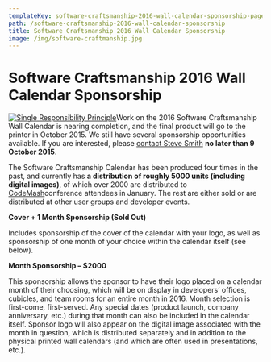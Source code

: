 ```yaml
---
templateKey: software-craftsmanship-2016-wall-calendar-sponsorship-page
path: /software-craftsmanship-2016-wall-calendar-sponsorship
title: Software Craftsmanship 2016 Wall Calendar Sponsorship
image: /img/software-craftmanship.jpg
---
```

# Software Craftsmanship 2016 Wall Calendar Sponsorship

[![Single Responsibility Principle](/img/SingleResponsibility-300x300.jpg)](/img/SingleResponsibility-300x300.jpg)Work on the 2016 Software Craftsmanship Wall Calendar is nearing completion, and the final product will go to the printer in October 2015. We still have several sponsorship opportunities available. If you are interested, please [contact Steve Smith](https://ardalis.com/contact-us) **no later than 9 October 2015**.

The Software Craftsmanship Calendar has been produced four times in the past, and currently has **a distribution of roughly 5000 units (including digital images)**, of which over 2000 are distributed to [CodeMash](http://codemash.org/)conference attendees in January. The rest are either sold or are distributed at other user groups and developer events.

**Cover + 1 Month Sponsorship (Sold Out)**

Includes sponsorship of the cover of the calendar with your logo, as well as sponsorship of one month of your choice within the calendar itself (see below).

**Month Sponsorship – $2000**

This sponsorship allows the sponsor to have their logo placed on a calendar month of their choosing, which will be on display in developers’ offices, cubicles, and team rooms for an entire month in 2016. Month selection is first-come, first-served. Any special dates (product launch, company anniversary, etc.) during that month can also be included in the calendar itself. Sponsor logo will also appear on the digital image associated with the month in question, which is distributed separately and in addition to the physical printed wall calendars (and which are often used in presentations, etc.).
